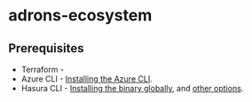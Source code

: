 # adrons-ecosystem

## Prerequisites

* Terraform - 
* Azure CLI - [Installing the Azure CLI](https://docs.microsoft.com/en-us/cli/azure/install-azure-cli?view=azure-cli-latest).
* Hasura CLI - [Installing the binary globally](https://hasura.io/docs/1.0/graphql/manual/hasura-cli/install-hasura-cli.html#install-a-binary-globally), and [other options](https://hasura.io/docs/1.0/graphql/manual/hasura-cli/install-hasura-cli.html).